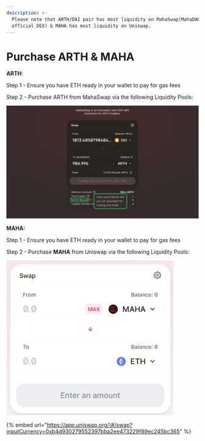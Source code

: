 ```yaml
---
description: >-
  Please note that ARTH/DAI pair has most liquidity on MahaSwap(MahaDAO's
  official DEX) & MAHA has most liquidity on Uniswap.
---
```


# Purchase ARTH & MAHA

**ARTH**:

Step 1 - Ensure you have ETH ready in your wallet to pay for gas fees

Step 2 - Purchase ARTH from MahaSwap via the following Liquidity Pools:

![](../.gitbook/assets/screenshot-1-.png)

**MAHA:**

Step 1 - Ensure you have ETH ready in your wallet to pay for gas fees

Step 2 - Purchase **MAHA** from Uniswap via the following Liquidity Pools:

![](../.gitbook/assets/image%20%2858%29%20%281%29.png)

{% embed url="https://app.uniswap.org/\#/swap?inputCurrency=0xb4d930279552397bba2ee473229f89ec245bc365" %}

## 

